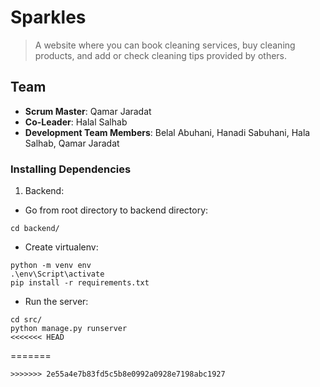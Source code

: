# Sparkles
> A website where you can book cleaning services, buy cleaning products, and add or check cleaning tips provided by others.

## Team
  - __Scrum Master__: Qamar Jaradat
  - __Co-Leader__: Halal Salhab
  - __Development Team Members__: Belal Abuhani, Hanadi Sabuhani, Hala Salhab, Qamar Jaradat
  
### Installing Dependencies

1. Backend: 
 - Go from root directory to backend directory:
```
cd backend/
```
 - Create virtualenv:
```
python -m venv env
.\env\Script\activate
pip install -r requirements.txt
```
 - Run the server:
```
cd src/
python manage.py runserver
<<<<<<< HEAD
```
=======
```
>>>>>>> 2e55a4e7b83fd5c5b8e0992a0928e7198abc1927
